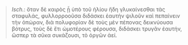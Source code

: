 

>  *Isch.*: ὅταν δὲ καιρὸς ᾖ ὑπὸ τοῦ ἡλίου ἤδη γλυκαίνεσθαι τὰς σταφυλάς, φυλλορροοῦσα διδάσκει ἑαυτὴν ψιλοῦν καὶ πεπαίνειν τὴν ὀπώραν, διὰ πολυφορίαν δὲ τοὺς μὲν πέπονας δεικνύουσα βότρυς, τοὺς δὲ ἔτι ὠμοτέρους φέρουσα, διδάσκει τρυγᾶν ἑαυτήν, ὥσπερ τὰ σῦκα συκάζουσι, τὸ ὀργῶν ἀεί.